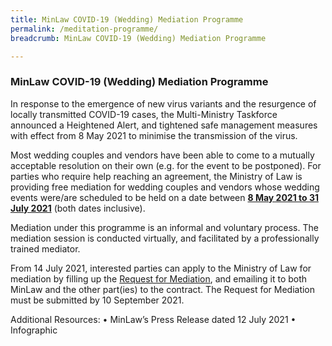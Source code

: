 ```yaml
---
title: MinLaw COVID-19 (Wedding) Mediation Programme
permalink: /meditation-programme/
breadcrumb: MinLaw COVID-19 (Wedding) Mediation Programme

---
```

### MinLaw COVID-19 (Wedding) Mediation Programme ###

In response to the emergence of new virus variants and the resurgence of locally transmitted COVID-19 cases, the Multi-Ministry Taskforce announced a Heightened Alert, and tightened safe management measures with effect from 8 May 2021 to minimise the transmission of the virus.

Most wedding couples and vendors have been able to come to a mutually acceptable resolution on their own (e.g. for the event to be postponed). For parties who require help reaching an agreement, the Ministry of Law is providing free mediation for wedding couples and vendors whose wedding events were/are scheduled to be held on a date between <b><u>8 May 2021 to 31 July 2021</u></b> (both dates inclusive).

Mediation under this programme is an informal and voluntary process. The mediation session is conducted virtually, and facilitated by a professionally trained mediator.

From 14 July 2021, interested parties can apply to the Ministry of Law for mediation by filling up the [Request for Mediation](https://www.go.gov.sg/request-for-mediation), and emailing it to both MinLaw and the other part(ies) to the contract. The Request for Mediation must be submitted by 10 September 2021. 

Additional Resources: 
•	MinLaw’s Press Release dated 12 July 2021
•	Infographic
